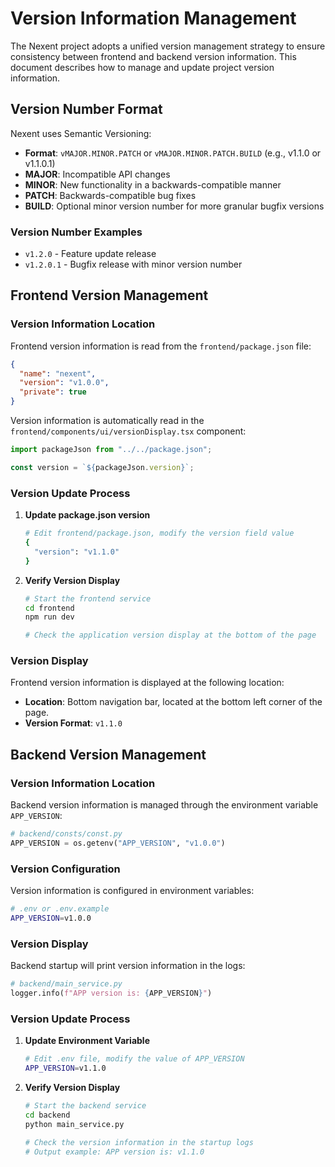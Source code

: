 # Version Information Management

The Nexent project adopts a unified version management strategy to ensure consistency between frontend and backend version information. This document describes how to manage and update project version information.

## Version Number Format

Nexent uses Semantic Versioning:

- **Format**: `vMAJOR.MINOR.PATCH` or `vMAJOR.MINOR.PATCH.BUILD` (e.g., v1.1.0 or v1.1.0.1)
- **MAJOR**: Incompatible API changes
- **MINOR**: New functionality in a backwards-compatible manner
- **PATCH**: Backwards-compatible bug fixes
- **BUILD**: Optional minor version number for more granular bugfix versions

### Version Number Examples

- `v1.2.0` - Feature update release
- `v1.2.0.1` - Bugfix release with minor version number

## Frontend Version Management

### Version Information Location

Frontend version information is read from the `frontend/package.json` file:

```json
{
  "name": "nexent",
  "version": "v1.0.0",
  "private": true
}
```

Version information is automatically read in the `frontend/components/ui/versionDisplay.tsx` component:

```typescript
import packageJson from "../../package.json";

const version = `${packageJson.version}`;
```

### Version Update Process

1. **Update package.json version**

   ```bash
   # Edit frontend/package.json, modify the version field value
   {
     "version": "v1.1.0"
   }
   ```

2. **Verify Version Display**

   ```bash
   # Start the frontend service
   cd frontend
   npm run dev

   # Check the application version display at the bottom of the page
   ```

### Version Display

Frontend version information is displayed at the following location:

- **Location**: Bottom navigation bar, located at the bottom left corner of the page.
- **Version Format**: `v1.1.0`

## Backend Version Management

### Version Information Location

Backend version information is managed through the environment variable `APP_VERSION`:

```python
# backend/consts/const.py
APP_VERSION = os.getenv("APP_VERSION", "v1.0.0")
```

### Version Configuration

Version information is configured in environment variables:

```bash
# .env or .env.example
APP_VERSION=v1.0.0
```

### Version Display

Backend startup will print version information in the logs:

```python
# backend/main_service.py
logger.info(f"APP version is: {APP_VERSION}")
```

### Version Update Process

1. **Update Environment Variable**

   ```bash
   # Edit .env file, modify the value of APP_VERSION
   APP_VERSION=v1.1.0
   ```

2. **Verify Version Display**

   ```bash
   # Start the backend service
   cd backend
   python main_service.py

   # Check the version information in the startup logs
   # Output example: APP version is: v1.1.0
   ```
